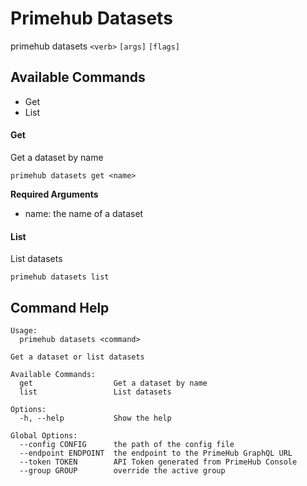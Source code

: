 
# Primehub Datasets

primehub datasets `<verb>` `[args]` `[flags]`


## Available Commands

* Get
* List



#### Get

Get a dataset by name


```
primehub datasets get <name>
```
**Required Arguments**
* name: the name of a dataset
 


 



#### List

List datasets


```
primehub datasets list
```
 


 


 

## Command Help

```
Usage: 
  primehub datasets <command>

Get a dataset or list datasets

Available Commands:
  get                  Get a dataset by name
  list                 List datasets

Options:
  -h, --help           Show the help

Global Options:
  --config CONFIG      the path of the config file
  --endpoint ENDPOINT  the endpoint to the PrimeHub GraphQL URL
  --token TOKEN        API Token generated from PrimeHub Console
  --group GROUP        override the active group

```
